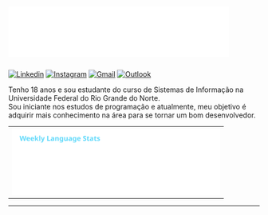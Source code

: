 <h1>
  <img src="https://raw.githubusercontent.com/mtzdantas/mtzdantas/master/name.svg" alt="Mateus Dantas">
</h1>

[![Linkedin](https://img.shields.io/badge/-LinkedIn-blue?style=flat&logo=Linkedin&logoColor=white)](https://www.linkedin.com/in/mtzdantas)
[![Instagram](https://img.shields.io/badge/-Instagram-c13584?style=flat&labelColor=c13584&logo=instagram&logoColor=white)](https://www.instagram.com/mateusdantass)
[![Gmail](https://img.shields.io/badge/-Gmail-c14438?style=flat&logo=Gmail&logoColor=white)](mailto:mateus.dantass460@gmail.com)
[![Outlook](https://img.shields.io/badge/-Outlook-0078D4?style=flat&logo=Microsoft-Outlook&logoColor=white)](mailto:mateus_dantass@hotmail.com)

Tenho 18 anos e sou estudante do curso de Sistemas de Informação na Universidade Federal do Rio Grande do Norte. <br>
Sou iniciante nos estudos de programação e atualmente, meu objetivo é adquirir mais conhecimento na área para se tornar um bom desenvolvedor.

<table>
  <tr>
    <td>
      <img height='135' src='https://raw.githubusercontent.com/mtzdantas/mtzdantas/master/images/wakatime_weekly_language_stats.svg'> 
    </td>
  </tr>
</table>

---

